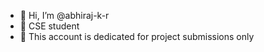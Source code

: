 - 👋 Hi, I’m @abhiraj-k-r
- 👀 CSE student
- 🌱 This account is dedicated for project submissions only
